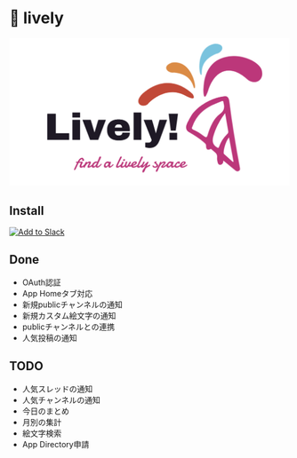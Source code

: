 # :tada: lively

![logo](https://raw.githubusercontent.com/mikan3rd/lively/main/logo.png)

## Install

<a href="https://asia-northeast1-lively-82e58.cloudfunctions.net/slackOAuthUrl"><img alt="Add to Slack" height="40" width="139" src="https://platform.slack-edge.com/img/add_to_slack.png" srcSet="https://platform.slack-edge.com/img/add_to_slack.png 1x, https://platform.slack-edge.com/img/add_to_slack@2x.png 2x" /></a>

## Done
- OAuth認証
- App Homeタブ対応
- 新規publicチャンネルの通知
- 新規カスタム絵文字の通知
- publicチャンネルとの連携
- 人気投稿の通知

## TODO
- 人気スレッドの通知
- 人気チャンネルの通知
- 今日のまとめ
- 月別の集計
- 絵文字検索
- App Directory申請
